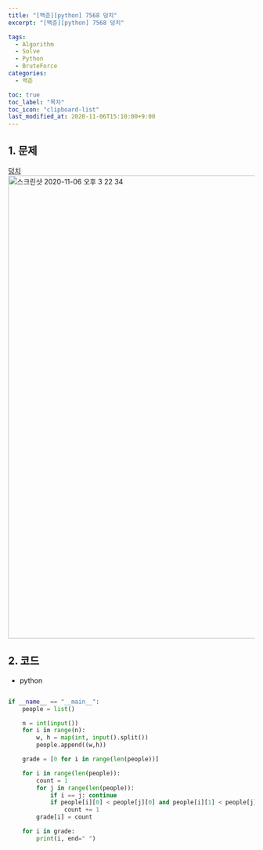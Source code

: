 ```yaml
---
title: "[백준][python] 7568 덩치"
excerpt: "[백준][python] 7568 덩치"

tags:
  - Algorithm
  - Solve
  - Python
  - BruteForce
categories:
  - 백준

toc: true
toc_label: "목차"
toc_icon: "clipboard-list"
last_modified_at: 2020-11-06T15:10:00+9:00
---
```


## 1. 문제
[덩치](https://www.acmicpc.net/problem/7568)  
<img width="944" alt="스크린샷 2020-11-06 오후 3 22 34" src="https://user-images.githubusercontent.com/20227720/98333425-10ffda00-2044-11eb-8f19-f95ce5215b5d.png">

## 2. 코드

- python

```python

if __name__ == "__main__":
    people = list()

    n = int(input())
    for i in range(n):
        w, h = map(int, input().split())
        people.append((w,h))

    grade = [0 for i in range(len(people))]

    for i in range(len(people)):
        count = 1
        for j in range(len(people)):
            if i == j: continue
            if people[i][0] < people[j][0] and people[i][1] < people[j][1]:
                count += 1
        grade[i] = count

    for i in grade:
        print(i, end=" ")

```